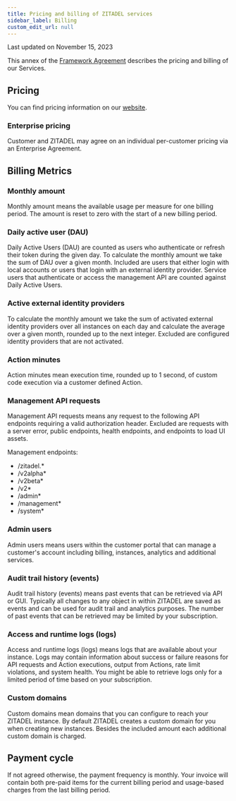 ```yaml
---
title: Pricing and billing of ZITADEL services
sidebar_label: Billing
custom_edit_url: null
--- 
```


Last updated on November 15, 2023

This annex of the [Framework Agreement](../terms-of-service) describes the pricing and billing of our Services.

## Pricing

You can find pricing information on our [website](https://zitadel.com/pricing).

### Enterprise pricing

Customer and ZITADEL may agree on an individual per-customer pricing via an Enterprise Agreement.

## Billing Metrics

### Monthly amount

Monthly amount means the available usage per measure for one billing period.
The amount is reset to zero with the start of a new billing period.

### Daily active user (DAU)

Daily Active Users (DAU) are counted as users who authenticate or refresh their token during the given day.
To calculate the monthly amount we take the sum of DAU over a given month.
Included are users that either login with local accounts or users that login with an external identity provider.
Service users that authenticate or access the management API are counted against Daily Active Users.

### Active external identity providers

To calculate the monthly amount we take the sum of activated external identity providers over all instances on each day and calculate the average over a given month, rounded up to the next integer.
Excluded are configured identity providers that are not activated.

### Action minutes

Action minutes mean execution time, rounded up to 1 second, of custom code execution via a customer defined Action.

### Management API requests

Management API requests means any request to the following API endpoints requiring a valid authorization header.
Excluded are requests with a server error, public endpoints, health endpoints, and endpoints to load UI assets.

Management endpoints:

- /zitadel.*
- /v2alpha*
- /v2beta*
- /v2*
- /admin*
- /management*
- /system*

### Admin users

Admin users means users within the customer portal that can manage a customer's account including billing, instances, analytics and additional services.

### Audit trail history (events)

Audit trail history (events) means past events that can be retrieved via API or GUI.
Typically all changes to any object in within ZITADEL are saved as events and can be used for audit trail and analytics purposes.
The number of past events that can be retrieved may be limited by your subscription.

### Access and runtime logs (logs)

Access and runtime logs (logs) means logs that are available about your instance.
Logs may contain information about success or failure reasons for API requests and Action executions, output from Actions, rate limit violations, and system health.
You might be able to retrieve logs only for a limited period of time based on your subscription.

### Custom domains

Custom domains mean domains that you can configure to reach your ZITADEL instance.
By default ZITADEL creates a custom domain for you when creating new instances.
Besides the included amount each additional custom domain is charged.

## Payment cycle

If not agreed otherwise, the payment frequency is monthly.
Your invoice will contain both pre-paid items for the current billing period and usage-based charges from the last billing period.
